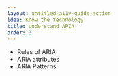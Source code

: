 ```yaml
---
layout: untitled-a11y-guide-action
idea: Know the technology
title: Understand ARIA
order: 3
---
```


- Rules of ARIA
- ARIA attributes
- ARIA Patterns